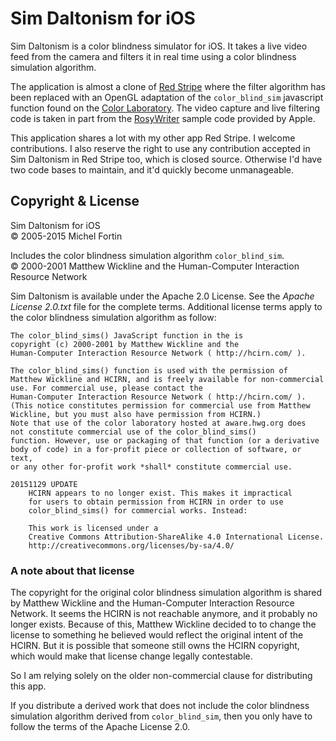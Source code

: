 
Sim Daltonism for iOS
=====================

Sim Daltonism is a color blindness simulator for iOS. It takes a live video
feed from the camera and filters it in real time using a color blindness 
simulation algorithm.

The application is almost a clone of [Red Stripe][] where the filter 
algorithm has been replaced with an OpenGL adaptation of the `color_blind_sim`
javascript function found on the [Color Laboratory][]. The video capture and 
live filtering code is taken in part from the [RosyWriter][] sample code
provided by Apple. 

[Red Stripe]: https://michelf.ca/software/red-stripe/
[Color Laboratory]: http://colorlab.wickline.org/colorblind/colorlab/
[RosyWriter]: https://developer.apple.com/library/ios/samplecode/RosyWriter/Introduction/Intro.html

This application shares a lot with my other app Red Stripe. I welcome 
contributions. I also reserve the right to use any contribution accepted in 
Sim Daltonism in Red Stripe too, which is closed source. Otherwise I'd have
two code bases to maintain, and it'd quickly become unmanageable.


Copyright & License
-------------------

Sim Daltonism for iOS  
© 2005-2015 Michel Fortin  

Includes the color blindness simulation algorithm `color_blind_sim`.  
© 2000-2001 Matthew Wickline and the Human-Computer Interaction Resource Network

Sim Daltonism is available under the Apache 2.0 License.
See the *Apache License 2.0.txt* file for the complete terms.
Additional license terms apply to the color blindness simulation algorithm as 
follow:

	The color_blind_sims() JavaScript function in the is
	copyright (c) 2000-2001 by Matthew Wickline and the
	Human-Computer Interaction Resource Network ( http://hcirn.com/ ).

	The color_blind_sims() function is used with the permission of
	Matthew Wickline and HCIRN, and is freely available for non-commercial
	use. For commercial use, please contact the
	Human-Computer Interaction Resource Network ( http://hcirn.com/ ).
	(This notice constitutes permission for commercial use from Matthew
	Wickline, but you must also have permission from HCIRN.)
	Note that use of the color laboratory hosted at aware.hwg.org does
	not constitute commercial use of the color_blind_sims()
	function. However, use or packaging of that function (or a derivative
	body of code) in a for-profit piece or collection of software, or text,
	or any other for-profit work *shall* constitute commercial use.

	20151129 UPDATE
		HCIRN appears to no longer exist. This makes it impractical
		for users to obtain permission from HCIRN in order to use
		color_blind_sims() for commercial works. Instead:

		This work is licensed under a
		Creative Commons Attribution-ShareAlike 4.0 International License.
		http://creativecommons.org/licenses/by-sa/4.0/


### A note about that license

The copyright for the original color blindness simulation algorithm is shared 
by Matthew Wickline and the Human-Computer Interaction Resource Network. It 
seems the HCIRN is not reachable anymore, and it probably no longer exists.
Because of this, Matthew Wickline decided to to change the license to something 
he believed would reflect the original intent of the HCIRN. But it is possible 
that someone still owns the HCIRN copyright, which would make that license 
change legally contestable.

So I am relying solely on the older non-commercial clause for 
distributing this app.

If you distribute a derived work that does not include the color blindness
simulation algorithm derived from `color_blind_sim`, then you only have to
follow the terms of the Apache License 2.0.
